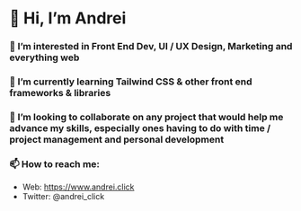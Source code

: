 # 👋 Hi, I’m Andrei
### 👀 I’m interested in Front End Dev, UI / UX Design, Marketing and everything web
### 🌱 I’m currently learning Tailwind CSS & other front end frameworks & libraries
### 💞️ I’m looking to collaborate on any project that would help me advance my skills, especially ones having to do with time / project management and personal development 
### 📫 How to reach me:
- Web: https://www.andrei.click
- Twitter: @andrei_click

<!---
andrexe/andrexe is a ✨ special ✨ repository because its `README.md` (this file) appears on your GitHub profile.
You can click the Preview link to take a look at your changes.
--->
